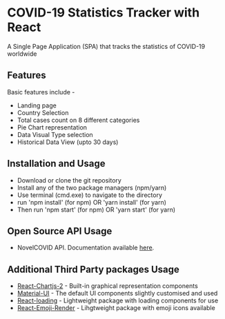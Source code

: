 # COVID-19 Statistics Tracker with React

A Single Page Application (SPA) that tracks the statistics of COVID-19 worldwide

## Features
Basic features include -

- Landing page
- Country Selection
- Total cases count on 8 different categories
- Pie Chart representation
- Data Visual Type selection
- Historical Data View (upto 30 days)

## Installation and Usage
 - Download or clone the git repository
 - Install any of the two package managers (npm/yarn)
 - Use terminal (cmd.exe) to navigate to the directory
 - run 'npm install' (for npm) OR 'yarn install' (for yarn)
 - Then run 'npm start' (for npm) OR 'yarn start' (for yarn)
 
 ## Open Source API Usage
 - NovelCOVID API. Documentation available [here](https://documenter.getpostman.com/view/11144369/Szf6Z9B3?version=latest).
 
 ## Additional Third Party packages Usage
 - [React-Chartjs-2](https://github.com/jerairrest/react-chartjs-2) - Built-in graphical representation components
 - [Material-UI](https://material-ui.com/) - The default UI components slightly customised and used
 - [React-loading](https://www.npmjs.com/package/react-loading) - Lightweight package with loading components for use
 - [React-Emoji-Render](https://www.npmjs.com/package/react-emoji-render) - Lihgtweight package with emoji icons available
 
 
 
 
 



